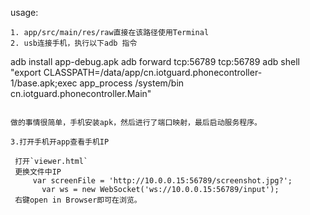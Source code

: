 usage:
```
1. app/src/main/res/raw直接在该路径使用Terminal
2. usb连接手机，执行以下adb 指令
```
adb install app-debug.apk
adb forward tcp:56789 tcp:56789
adb shell "export CLASSPATH=/data/app/cn.iotguard.phonecontroller-1/base.apk;exec app_process /system/bin cn.iotguard.phonecontroller.Main"
```

做的事情很简单，手机安装apk，然后进行了端口映射，最后启动服务程序。

3.打开手机开app查看手机IP

 打开`viewer.html`
 更换文件中IP
     var screenFile = 'http://10.0.0.15:56789/screenshot.jpg?';
       var ws = new WebSocket('ws://10.0.0.15:56789/input');
 右键open in Browser即可在浏览。
```
